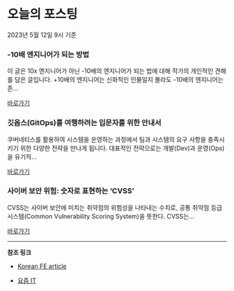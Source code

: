 # 오늘의 포스팅 
2023년 5월 12일 9시 기준 

### -10배 엔지니어가 되는 방법 

 이 글은 10x 엔지니어가 아닌 -10배의 엔지니어가 되는 법에 대해 작가의 개인적인 견해를 담은 글입니다. +10배의 엔지니어는 신화적인 인물일지 몰라도 -10배의 엔지니어는 존... 

 [바로가기](https://yozm.wishket.com/magazine/detail/2012/) 

### 깃옵스(GitOps)를 여행하려는 입문자를 위한 안내서 

 쿠버네티스를 활용하여 시스템을 운영하는 과정에서 팀과 시스템의 요구 사항을 충족시키기 위한 다양한 전략을 만나게 됩니다. 대표적인 전략으로는 개발(Dev)과 운영(Ops)을 유기적... 

 [바로가기](https://yozm.wishket.com/magazine/detail/2010/) 

### 사이버 보안 위험: 숫자로 표현하는 ‘CVSS’ 

 CVSS는 사이버 보안에 미치는 취약점의 위험성을 나타내는 수치로, 공통 취약점 등급 시스템(Common Vulnerability Scoring System)을 뜻한다. CVSS는... 

 [바로가기](https://yozm.wishket.com/magazine/detail/2009/) 

---

**참조 링크**

- [Korean FE article](https://kofearticle.substack.com) 

- [요즘 IT](https://yozm.wishket.com/magazine) 

